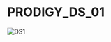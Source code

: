 # PRODIGY_DS_01
![DS1](https://github.com/user-attachments/assets/83eb71d4-fb8c-4688-bfa0-432ec655c7f5)

